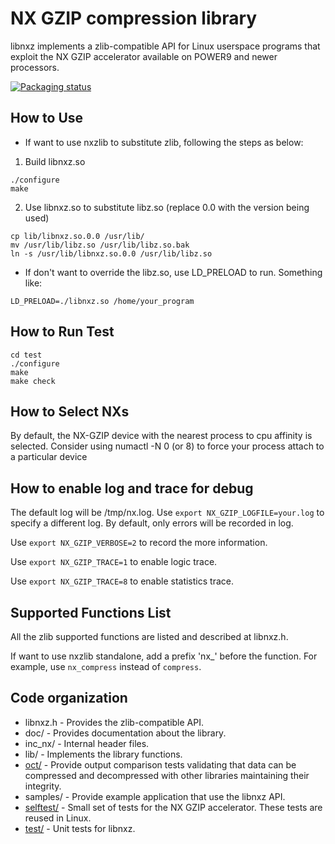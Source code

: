 # NX GZIP compression library

libnxz implements a zlib-compatible API for Linux userspace programs that
exploit the NX GZIP accelerator available on POWER9 and newer processors.

[![Packaging status](https://repology.org/badge/vertical-allrepos/libnxz.svg)](https://repology.org/project/libnxz/versions)

## How to Use
- If want to use nxzlib to substitute zlib, following the steps as below:
1. Build libnxz.so
```
./configure
make
```
2. Use libnxz.so to substitute libz.so (replace 0.0 with the version being used)
```
cp lib/libnxz.so.0.0 /usr/lib/
mv /usr/lib/libz.so /usr/lib/libz.so.bak
ln -s /usr/lib/libnxz.so.0.0 /usr/lib/libz.so
```
- If don't want to override the libz.so, use LD_PRELOAD to run. Something like:
```
LD_PRELOAD=./libnxz.so /home/your_program
```

## How to Run Test
```
cd test
./configure
make
make check
```

## How to Select NXs

By default, the NX-GZIP device with the nearest process to cpu affinity is
selected. Consider using numactl -N 0 (or 8) to force your process attach to a
particular device

## How to enable log and trace for debug
The default log will be /tmp/nx.log. Use `export NX_GZIP_LOGFILE=your.log`
to specify a different log. By default, only errors will be recorded in log.

Use `export NX_GZIP_VERBOSE=2` to record the more information.

Use `export NX_GZIP_TRACE=1` to enable logic trace.

Use `export NX_GZIP_TRACE=8` to enable statistics trace.

## Supported Functions List

All the zlib supported functions are listed and described at libnxz.h.

If want to use nxzlib standalone, add a prefix 'nx_' before the function.
For example, use `nx_compress` instead of `compress`.

## Code organization

- libnxz.h - Provides the  zlib-compatible API.
- doc/ - Provides documentation about the library.
- inc_nx/ - Internal header files.
- lib/ - Implements the library functions.
- [oct/](oct/README.md) - Provide output comparison tests validating that data
can be compressed and decompressed with other libraries maintaining their
integrity.
- samples/ - Provide example application that use the libnxz API.
- [selftest/](selftest/README.md) - Small set of tests for the NX GZIP
accelerator.  These tests are reused in Linux.
- [test/](test/README.md) - Unit tests for libnxz.
